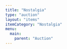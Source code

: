 ```yaml
---
title: "Nostalgia"
type: "auction"
layout: "items"
itemCategory: "Nostalgia"
menu:
  main:
    parent: "Auction"
---
```

